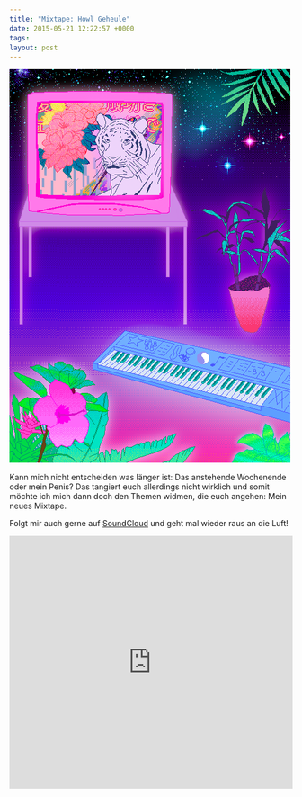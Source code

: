 ```yaml
---
title: "Mixtape: Howl Geheule"
date: 2015-05-21 12:22:57 +0000
tags: 
layout: post
---
```

![alt](/content/images/2015/May/uii.png)

Kann mich nicht entscheiden was länger ist: Das anstehende Wochenende oder mein Penis? Das tangiert euch allerdings nicht wirklich und somit möchte ich mich dann doch den Themen widmen, die euch angehen: Mein neues Mixtape.

Folgt mir auch gerne auf <a href="https://soundcloud.com/bangpowwww">SoundCloud</a> und geht mal wieder raus an die Luft!

<iframe width="100%" height="450" scrolling="no" frameborder="no" src="https://w.soundcloud.com/player/?url=https%3A//api.soundcloud.com/playlists/109694492&amp;auto_play=false&amp;hide_related=false&amp;show_comments=true&amp;show_user=true&amp;show_reposts=false&amp;visual=true"></iframe>
